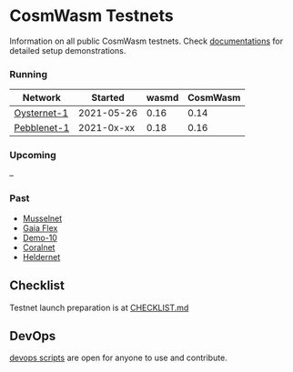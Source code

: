 # CosmWasm Testnets

Information on all public CosmWasm testnets. Check 
[documentations](https://docs.cosmwasm.com/testnets/build-requirements.html) for detailed setup demonstrations.

### Running

| Network                      | Started    | wasmd    | CosmWasm | 
|------------------------------|------------|----------|----------|
| [Oysternet-1](./oysternet-1)     | 2021-05-26 | 0.16     | 0.14     |
| [Pebblenet-1](./pebblenet-1)     | 2021-0x-xx | 0.18     | 0.16     |

### Upcoming

–

### Past

* [Musselnet](./musselnet)
* [Gaia Flex](./gaia-flex)
* [Demo-10](./demo-10)
* [Coralnet](./coralnet)
* [Heldernet](./heldernet)

## Checklist

Testnet launch preparation is at [CHECKLIST.md](./CHECKLIST.md)

## DevOps

[devops scripts](devops) are open for anyone to use and contribute.

